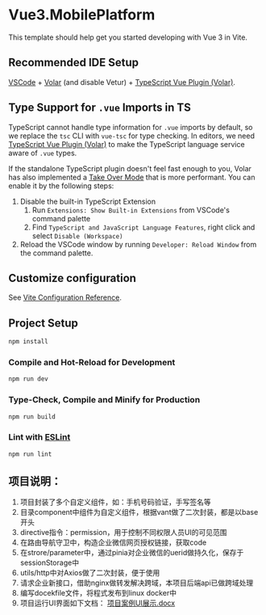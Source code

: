 # Vue3.MobilePlatform

This template should help get you started developing with Vue 3 in Vite.

## Recommended IDE Setup

[VSCode](https://code.visualstudio.com/) + [Volar](https://marketplace.visualstudio.com/items?itemName=johnsoncodehk.volar) (and disable Vetur) + [TypeScript Vue Plugin (Volar)](https://marketplace.visualstudio.com/items?itemName=johnsoncodehk.vscode-typescript-vue-plugin).

## Type Support for `.vue` Imports in TS

TypeScript cannot handle type information for `.vue` imports by default, so we replace the `tsc` CLI with `vue-tsc` for type checking. In editors, we need [TypeScript Vue Plugin (Volar)](https://marketplace.visualstudio.com/items?itemName=johnsoncodehk.vscode-typescript-vue-plugin) to make the TypeScript language service aware of `.vue` types.

If the standalone TypeScript plugin doesn't feel fast enough to you, Volar has also implemented a [Take Over Mode](https://github.com/johnsoncodehk/volar/discussions/471#discussioncomment-1361669) that is more performant. You can enable it by the following steps:

1. Disable the built-in TypeScript Extension
    1) Run `Extensions: Show Built-in Extensions` from VSCode's command palette
    2) Find `TypeScript and JavaScript Language Features`, right click and select `Disable (Workspace)`
2. Reload the VSCode window by running `Developer: Reload Window` from the command palette.

## Customize configuration

See [Vite Configuration Reference](https://vitejs.dev/config/).

## Project Setup

```sh
npm install
```

### Compile and Hot-Reload for Development

```sh
npm run dev
```

### Type-Check, Compile and Minify for Production

```sh
npm run build
```

### Lint with [ESLint](https://eslint.org/)

```sh
npm run lint
```

## 项目说明：
1. 项目封装了多个自定义组件，如：手机号码验证，手写签名等
2. 目录component中组件为自定义组件，根据vant做了二次封装，都是以base开头
3. directive指令：permission，用于控制不同权限人员UI的可见范围
4. 在路由导航守卫中，构造企业微信网页授权链接，获取code
5. 在strore/parameter中，通过pinia对企业微信的uerid做持久化，保存于sessionStorage中
6. utils/http中对Axios做了二次封装，便于使用
7. 请求企业新接口，借助nginx做转发解决跨域，本项目后端api已做跨域处理
8. 编写docekfile文件，将程式发布到linux docker中
9. 项目运行UI界面如下文档：
[项目案例UI展示.docx](https://github.com/zhenzhen-wang/Vue3.MobilePlatform/files/10191392/UI.docx)

